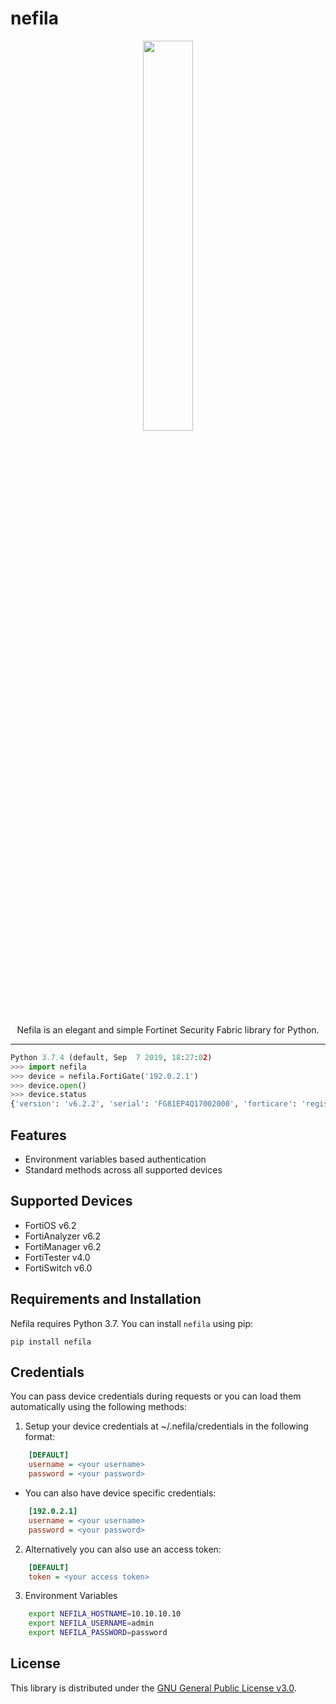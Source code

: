# nefila

<p align=center><img src="img/nefila.png" width="40%">

<p align=center>
Nefila is an elegant and simple Fortinet Security Fabric library for Python.

---

```python
Python 3.7.4 (default, Sep  7 2019, 18:27:02)
>>> import nefila
>>> device = nefila.FortiGate('192.0.2.1')
>>> device.open()
>>> device.status
{'version': 'v6.2.2', 'serial': 'FG81EP4Q17002000', 'forticare': 'registered', 'hostname': 'FW01', 'model': 'FortiGate-81E-POE', 'uptime': 22625}
```


## Features

- Environment variables based authentication
- Standard methods across all supported devices


## Supported Devices

- FortiOS v6.2
- FortiAnalyzer v6.2
- FortiManager v6.2
- FortiTester v4.0
- FortiSwitch v6.0


## Requirements and Installation

Nefila requires Python 3.7. You can install `nefila` using pip:

    pip install nefila


## Credentials

You can pass device credentials during requests or you can load them 
automatically using the following methods:

1. Setup your device credentials at ~/.nefila/credentials in the 
following format:
```INI
    [DEFAULT]
    username = <your username>
    password = <your password>
```

- You can also have device specific credentials:
```INI
    [192.0.2.1]
    username = <your username>
    password = <your password>
```

2. Alternatively you can also use an access token:
```INI
    [DEFAULT]
    token = <your access token>
```

3. Environment Variables
```bash
    export NEFILA_HOSTNAME=10.10.10.10
    export NEFILA_USERNAME=admin
    export NEFILA_PASSWORD=password
```



## License

This library is distributed under the 
[GNU General Public License v3.0](https://choosealicense.com/licenses/gpl-3.0/).
